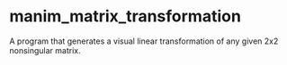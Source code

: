 # manim_matrix_transformation
A program that generates a visual linear transformation of any given 2x2 nonsingular matrix. 
